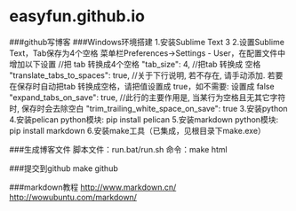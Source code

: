 # easyfun.github.io

###github写博客
###Windows环境搭建
    1.安装Sublime Text 3
    2.设置Sublime Text，Tab保存为4个空格
    菜单栏Preferences->Settings - User，在配置文件中增加以下设置
        //把 tab 转换成4个空格
        "tab_size": 4,
        //把tab 转换成 空格
        "translate_tabs_to_spaces": true,
        //关于下行说明, 若不存在, 请手动添加. 若要在保存时自动把tab 转换成空格，请把值设置成 true，如不需要: 设置成 false
        "expand_tabs_on_save": true,
        //此行的主要作用是, 当某行为空格且无其它字符时, 保存时会去除空白
        "trim_trailing_white_space_on_save": true
    3.安装python
    4.安装pelican python模块: pip install pelican
    5.安装markdown python模块: pip install markdown
    6.安装make工具（已集成，见根目录下make.exe）

###生成博客文件
	脚本文件：run.bat/run.sh
	命令：make html

###提交到github
    make github

###markdown教程
    http://www.markdown.cn/
    http://wowubuntu.com/markdown/